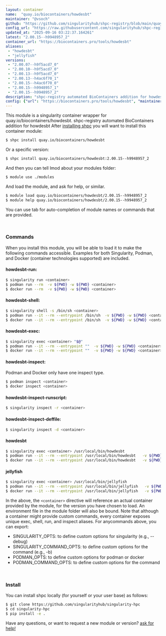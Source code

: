 ```yaml
---
layout: container
name:  "quay.io/biocontainers/howdesbt"
maintainer: "@vsoch"
github: "https://github.com/singularityhub/shpc-registry/blob/main/quay.io/biocontainers/howdesbt/container.yaml"
config_url: "https://raw.githubusercontent.com/singularityhub/shpc-registry/main/quay.io/biocontainers/howdesbt/container.yaml"
updated_at: "2025-09-16 03:22:37.164261"
latest: "2.00.15--h9948957_2"
container_url: "https://biocontainers.pro/tools/howdesbt"
aliases:
 - "howdesbt"
 - "jellyfish"
versions:
 - "2.00.07--h9f5acd7_0"
 - "2.00.10--h9f5acd7_0"
 - "2.00.13--h9f5acd7_0"
 - "2.00.13--h4ac6f70_1"
 - "2.00.15--h4ac6f70_0"
 - "2.00.15--h9948957_1"
 - "2.00.15--h9948957_2"
description: "shpc-registry automated BioContainers addition for howdesbt"
config: {"url": "https://biocontainers.pro/tools/howdesbt", "maintainer": "@vsoch", "description": "shpc-registry automated BioContainers addition for howdesbt", "latest": {"2.00.15--h9948957_2": "sha256:f2e109b1adb4a3692d9245df92023988ee506ec0cea74bd121079a0e54ada802"}, "tags": {"2.00.07--h9f5acd7_0": "sha256:2f65d9482b045fee7237abc8295ca7541649dee872d2955fe49770578186302d", "2.00.10--h9f5acd7_0": "sha256:605d4b3eb0ad1a35393757afab0d2014d0342e8cdefac3c39197602e28e4fdc1", "2.00.13--h9f5acd7_0": "sha256:cf639774810dc2849ca78bdbf439c284140703c9c6eaa41a1e7f6fa04918b1cc", "2.00.13--h4ac6f70_1": "sha256:572af9027e579c185865e7fc7306fef3d4851728c91ae0e2e925d51a6650e1da", "2.00.15--h4ac6f70_0": "sha256:e336faa151a01746fce26545e38ec23ccc302375fea084581dff410432da5202", "2.00.15--h9948957_1": "sha256:ccb7ba86c122f575b2f2e63fb1093d70da65fbecbf3289101127f837f146abc7", "2.00.15--h9948957_2": "sha256:f2e109b1adb4a3692d9245df92023988ee506ec0cea74bd121079a0e54ada802"}, "docker": "quay.io/biocontainers/howdesbt", "aliases": {"howdesbt": "/usr/local/bin/howdesbt", "jellyfish": "/usr/local/bin/jellyfish"}}
---
```


This module is a singularity container wrapper for quay.io/biocontainers/howdesbt.
shpc-registry automated BioContainers addition for howdesbt
After [installing shpc](#install) you will want to install this container module:


```bash
$ shpc install quay.io/biocontainers/howdesbt
```

Or a specific version:

```bash
$ shpc install quay.io/biocontainers/howdesbt:2.00.15--h9948957_2
```

And then you can tell lmod about your modules folder:

```bash
$ module use ./modules
```

And load the module, and ask for help, or similar.

```bash
$ module load quay.io/biocontainers/howdesbt/2.00.15--h9948957_2
$ module help quay.io/biocontainers/howdesbt/2.00.15--h9948957_2
```

You can use tab for auto-completion of module names or commands that are provided.

<br>

### Commands

When you install this module, you will be able to load it to make the following commands accessible.
Examples for both Singularity, Podman, and Docker (container technologies supported) are included.

#### howdesbt-run:

```bash
$ singularity run <container>
$ podman run --rm  -v ${PWD} -w ${PWD} <container>
$ docker run --rm  -v ${PWD} -w ${PWD} <container>
```

#### howdesbt-shell:

```bash
$ singularity shell -s /bin/sh <container>
$ podman run --it --rm --entrypoint /bin/sh  -v ${PWD} -w ${PWD} <container>
$ docker run --it --rm --entrypoint /bin/sh  -v ${PWD} -w ${PWD} <container>
```

#### howdesbt-exec:

```bash
$ singularity exec <container> "$@"
$ podman run --it --rm --entrypoint ""  -v ${PWD} -w ${PWD} <container> "$@"
$ docker run --it --rm --entrypoint ""  -v ${PWD} -w ${PWD} <container> "$@"
```

#### howdesbt-inspect:

Podman and Docker only have one inspect type.

```bash
$ podman inspect <container>
$ docker inspect <container>
```

#### howdesbt-inspect-runscript:

```bash
$ singularity inspect -r <container>
```

#### howdesbt-inspect-deffile:

```bash
$ singularity inspect -d <container>
```


#### howdesbt

```bash
$ singularity exec <container> /usr/local/bin/howdesbt
$ podman run --it --rm --entrypoint /usr/local/bin/howdesbt   -v ${PWD} -w ${PWD} <container> -c " $@"
$ docker run --it --rm --entrypoint /usr/local/bin/howdesbt   -v ${PWD} -w ${PWD} <container> -c " $@"
```


#### jellyfish

```bash
$ singularity exec <container> /usr/local/bin/jellyfish
$ podman run --it --rm --entrypoint /usr/local/bin/jellyfish   -v ${PWD} -w ${PWD} <container> -c " $@"
$ docker run --it --rm --entrypoint /usr/local/bin/jellyfish   -v ${PWD} -w ${PWD} <container> -c " $@"
```



In the above, the `<container>` directive will reference an actual container provided
by the module, for the version you have chosen to load. An environment file in the
module folder will also be bound. Note that although a container
might provide custom commands, every container exposes unique exec, shell, run, and
inspect aliases. For anycommands above, you can export:

 - SINGULARITY_OPTS: to define custom options for singularity (e.g., --debug)
 - SINGULARITY_COMMAND_OPTS: to define custom options for the command (e.g., -b)
 - PODMAN_OPTS: to define custom options for podman or docker
 - PODMAN_COMMAND_OPTS: to define custom options for the command

<br>

### Install

You can install shpc locally (for yourself or your user base) as follows:

```bash
$ git clone https://github.com/singularityhub/singularity-hpc
$ cd singularity-hpc
$ pip install -e .
```

Have any questions, or want to request a new module or version? [ask for help!](https://github.com/singularityhub/singularity-hpc/issues)